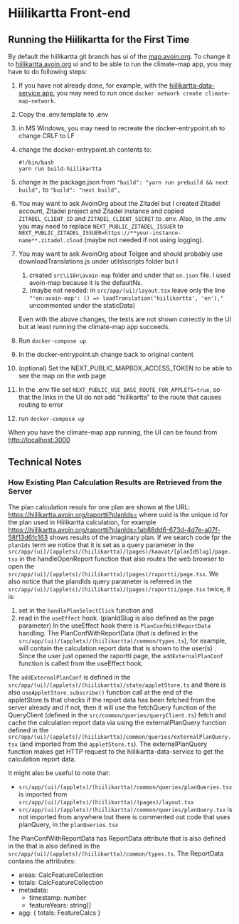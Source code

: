 
# Hiilikartta Front-end

## Running the Hiilikartta for the First Time

By default the hiilikartta git branch has ui of the [map.avoin.org](https://map.avoin.org). To change it to [hiilikartta.avoin.org](https://hiilikartta.avoin.org) ui and to be able to run the climate-map app, you may have to do following steps:

1. If you have not already done, for example, with the [hiilikartta-data-service app](https://github.com/AvoinOrg/hiilikartta-data-service), you may need to run once `docker network create climate-map-network`.
2. Copy the .env.template to .env
3. in MS Windows, you may need to recreate the docker-entrypoint.sh to change CRLF to LF
4. change the docker-entrypoint.sh contents to:
    ```
    #!/bin/bash
    yarn run build-hiilikartta
    ```
5. change in the package.json
    from `"build": "yarn run prebuild && next build",`
    to `"build": "next build",`
6. You may want to ask AvoinOrg about the Zitadel but I created Zitadel account, Zitadel project and Zitadel instance and copied `ZITADEL_CLIENT_ID` and `ZITADEL_CLIENT_SECRET` to .env. Also, in the .env you may need to replace `NEXT_PUBLIC_ZITADEL_ISSUER` to `NEXT_PUBLIC_ZITADEL_ISSUER=https://**your-instance-name**.zitadel.cloud` (maybe not needed if not using logging).
7. You may want to ask AvoinOrg about Tolgee and should probably use downloadTranslations.js under utils\scripts folder but I
    1. created `src\i18n\avoin-map` folder and under that `en.json` file. I used avoin-map because it is the defaultNs.
    2. (maybe not needed: in `src/app/(ui)/layout.tsx` leave only the line `"'en:avoin-map': () => loadTranslation('hiilikartta', 'en'),"` uncommented under the staticData)
    
    Even with the above changes, the texts are not shown correctly in the UI but at least running the climate-map app succeeds.
8. Run `docker-compose up`
9. In the docker-entrypoint.sh change back to original content 
10. (optional) Set the NEXT_PUBLIC_MAPBOX_ACCESS_TOKEN to be able to see the map on the web page
11. In the .env file set `NEXT_PUBLIC_USE_BASE_ROUTE_FOR_APPLETS=true`, so that the links in the UI do not add "hiilikartta" to the route that causes routing to error
12. run `docker-compose up`

When you have the climate-map app running, the UI can be found from [http://localhost:3000](http://localhost:3000)

## Technical Notes

### How Existing Plan Calculation Results are Retrieved from the Server

The plan calculation resuls for one plan are shown at the URL: https://hiilikartta.avoin.org/raportti?planIds=<uuid> where uuid is the unique id for the plan used in Hiilikartta calculation, for example https://hiilikartta.avoin.org/raportti?planIds=1ab88dd6-673d-4d7e-a07f-58f13d6fc163 shows results of the imaginary plan. If we search code fpr the `planIds` term we notice that it is set as a query parameter in the `src/app/(ui)/(applets)/(hiilikartta)/(pages)/kaavat/[planIdSlug]/page.tsx` in the handleOpenReport function that also routes the web browser to open the `src/app/(ui)/(applets)/(hiilikartta)/(pages)/raportti/page.tsx`. We also notice that the plandIds query parameter is referred in the `src/app/(ui)/(applets)/(hiilikartta)/(pages)/raportti/page.tsx` twice, it is:
1. set in the `handlePlanSelectClick` function and
2. read in the `useEffect` hook. 
(planIdSlug is also defined as the page parameter)
In the useEffect hook there is `PlanConfWithReportData` handling. The PlanConfWithReportData (that is defined in the `src/app/(ui)/(applets)/(hiilikartta)/common/types.ts`), for example, will contain the calculation report data that is shown to the user(s) .
Since the user just opened the raportti page, the `addExternalPlanConf` function is called from the useEffect hook.

The `addExternalPlanConf` is defined in the `src/app/(ui)/(applets)/(hiilikartta)/state/appletStore.ts` and there is also `useAppletStore.subscribe()` function call at the end of the appletStore.ts that checks if the report data has been fetched from the server already and if not, then it will use the fetchQuery function of the QueryClient (defined in the `src/common/queries/queryClient.ts`) fetch and cache the calculation report data via using the externalPlanQuery function defined in the `src/app/(ui)/(applets)/(hiilikartta)/common/queries/externalPlanQuery.tsx` (and imported from the `appletStore.ts`). The externalPlanQuery function makes get HTTP request to the hiilikartta-data-service to get the calculation report data.

It might also be useful to note that:
- `src/app/(ui)/(applets)/(hiilikartta)/common/queries/planQueries.tsx` is imported from `src/app/(ui)/(applets)/(hiilikartta)/(pages)/layout.tsx`
- `src/app/(ui)/(applets)/(hiilikartta)/common/queries/planQuery.tsx` is not imported from anywhere but there is commented out code that uses planQuery, in the `planQueries.tsx`

The PlanConfWithReportData has ReportData attribute that is also defined in the that is also defined in the `src/app/(ui)/(applets)/(hiilikartta)/common/types.ts`. The ReportData contains the attributes:
- areas: CalcFeatureCollection
- totals: CalcFeatureCollection
- metadata:
    - timestamp: number
    - featureYears: string[]
- agg: { totals: FeatureCalcs }

